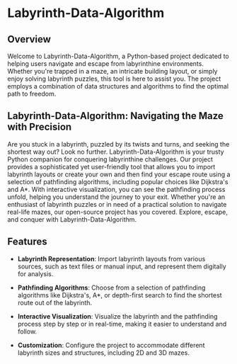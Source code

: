 # Labyrinth-Data-Algorithm

## Overview

Welcome to Labyrinth-Data-Algorithm, a Python-based project dedicated to helping users navigate and escape from labyrinthine environments. Whether you're trapped in a maze, an intricate building layout, or simply enjoy solving labyrinth puzzles, this tool is here to assist you. The project employs a combination of data structures and algorithms to find the optimal path to freedom.

## Labyrinth-Data-Algorithm: Navigating the Maze with Precision

Are you stuck in a labyrinth, puzzled by its twists and turns, and seeking the shortest way out? Look no further. Labyrinth-Data-Algorithm is your trusty Python companion for conquering labyrinthine challenges. Our project provides a sophisticated yet user-friendly tool that allows you to import labyrinth layouts or create your own and then find your escape route using a selection of pathfinding algorithms, including popular choices like Dijkstra's and A*. With interactive visualization, you can see the pathfinding process unfold, helping you understand the journey to your exit. Whether you're an enthusiast of labyrinth puzzles or in need of a practical solution to navigate real-life mazes, our open-source project has you covered. Explore, escape, and conquer with Labyrinth-Data-Algorithm.

## Features

- **Labyrinth Representation**: Import labyrinth layouts from various sources, such as text files or manual input, and represent them digitally for analysis.

- **Pathfinding Algorithms**: Choose from a selection of pathfinding algorithms like Dijkstra's, A*, or depth-first search to find the shortest route out of the labyrinth.

- **Interactive Visualization**: Visualize the labyrinth and the pathfinding process step by step or in real-time, making it easier to understand and follow.

- **Customization**: Configure the project to accommodate different labyrinth sizes and structures, including 2D and 3D mazes.
